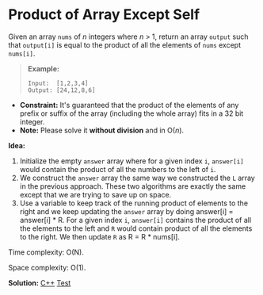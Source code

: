 # Product of Array Except Self

Given an array `nums` of *n* integers where *n* > 1,  return an array `output` such that `output[i]` is equal to the product of all the elements of `nums` except `nums[i]`.

> **Example:**
>
> ```
> Input:  [1,2,3,4]
> Output: [24,12,8,6]
> ```

- **Constraint:** It's guaranteed that the product of the elements of any prefix or suffix of the array (including the whole array) fits in a 32 bit integer.
- **Note:** Please solve it **without division** and in O(*n*).



**Idea:** 

1. Initialize the empty `answer` array where for a given index `i`, `answer[i]` would contain the product of all the numbers to the left of `i`.
2. We construct the `answer` array the same way we constructed the `L` array in the previous approach. These two algorithms are exactly the same except that we are trying to save up on space.
3. Use a variable to keep track of the running product of elements to the right and we keep updating the `answer` array by doing answer[i] = answer[i] * R. For a given index `i`, `answer[i]` contains the product of all the elements to the left and `R` would contain product of all the elements to the right. We then update `R` as R = R * nums[i].



Time complexity: O(N).

Space complexity: O(1).



**Solution:** [C++](./solution.h)	[Test](./Test.cpp)